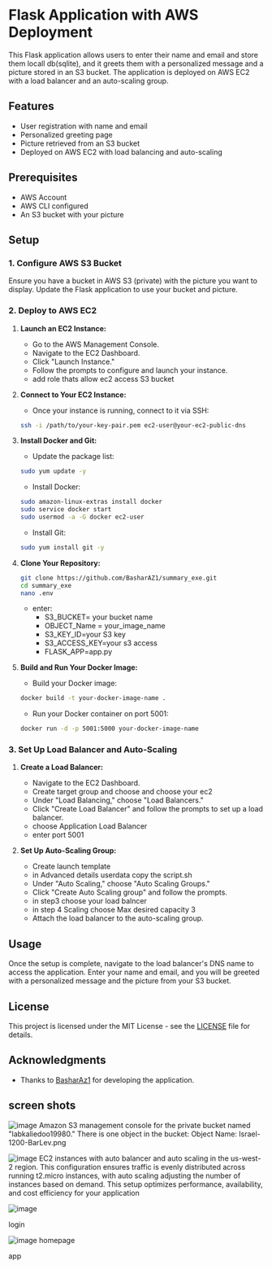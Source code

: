 
# Flask Application with AWS Deployment

This Flask application allows users to enter their name and email and store them locall db(sqlite), and it greets them with a personalized message and a picture stored in an S3 bucket. The application is deployed on AWS EC2 with a load balancer and an auto-scaling group.

## Features

- User registration with name and email
- Personalized greeting page
- Picture retrieved from an S3 bucket
- Deployed on AWS EC2 with load balancing and auto-scaling

## Prerequisites

- AWS Account
- AWS CLI configured
- An S3 bucket with your picture

## Setup

### 1. Configure AWS S3 Bucket

Ensure you have a bucket in AWS S3 (private) with the picture you want to display. Update the Flask application to use your bucket and picture.


### 2. Deploy to AWS EC2

1. **Launch an EC2 Instance:**

    - Go to the AWS Management Console.
    - Navigate to the EC2 Dashboard.
    - Click "Launch Instance."
    - Follow the prompts to configure and launch your instance.
    - add role thats allow ec2 access S3 bucket

2. **Connect to Your EC2 Instance:**

    - Once your instance is running, connect to it via SSH:
    
    ```bash
    ssh -i /path/to/your-key-pair.pem ec2-user@your-ec2-public-dns
    ```

3. **Install Docker and Git:**

    - Update the package list:

    ```bash
    sudo yum update -y
    ```

    - Install Docker:

    ```bash
    sudo amazon-linux-extras install docker
    sudo service docker start
    sudo usermod -a -G docker ec2-user
    ```

    - Install Git:

    ```bash
    sudo yum install git -y
    ```

4. **Clone Your Repository:**

    ```bash
    git clone https://github.com/BasharAZ1/summary_exe.git
    cd summary_exe
    nano .env
    ```
    - enter:
        - S3_BUCKET= your bucket name
        - OBJECT_Name = your_image_name
        - S3_KEY_ID=your S3 key
        - S3_ACCESS_KEY=your s3 access
        - FLASK_APP=app.py





5. **Build and Run Your Docker Image:**

    - Build your Docker image:

    ```bash
    docker build -t your-docker-image-name .
    ```

    - Run your Docker container on port 5001:

    ```bash
    docker run -d -p 5001:5000 your-docker-image-name
    ```

### 3. Set Up Load Balancer and Auto-Scaling

1. **Create a Load Balancer:**

    - Navigate to the EC2 Dashboard.
    - Create target group and choose and choose your ec2 
    - Under "Load Balancing," choose "Load Balancers."
    - Click "Create Load Balancer" and follow the prompts to set up a load balancer.
    - choose Application Load Balancer 
    - enter port 5001


2. **Set Up Auto-Scaling Group:**
    - Create launch template
    - in  Advanced details userdata copy the script.sh
    - Under "Auto Scaling," choose "Auto Scaling Groups."
    - Click "Create Auto Scaling group" and follow the prompts.
    - in step3 choose your load balncer
    - in step 4 Scaling choose Max desired capacity 3
    - Attach the load balancer to the auto-scaling group.

## Usage

Once the setup is complete, navigate to the load balancer's DNS name to access the application. Enter your name and email, and you will be greeted with a personalized message and the picture from your S3 bucket.



## License

This project is licensed under the MIT License - see the [LICENSE](LICENSE) file for details.

## Acknowledgments

- Thanks to [BasharAz1](https://github.com/BasharAZ1) for developing the application.



## screen shots



![image](https://github.com/BasharAZ1/summary_exe_devops/assets/81175356/475b0aa2-58a8-4a39-b15a-a1bbde5c19ba)
Amazon S3 management console for the  private bucket named "labkaliedoo19980." There is one object in the bucket:
Object Name: Israel-1200-BarLev.png


![image](https://github.com/BasharAZ1/summary_exe_devops/assets/81175356/9bbbb718-6dc5-4f38-b613-be18f0640bca)
EC2 instances with auto balancer and auto scaling in the us-west-2 region. This configuration ensures traffic is evenly distributed across running t2.micro instances, with auto scaling adjusting the number of instances based on demand. This setup optimizes performance, availability, and cost efficiency for your application



![image](https://github.com/BasharAZ1/summary_exe_devops/assets/81175356/3bbe55a4-ef82-417e-ba83-1e507d1c8427)

login 

![image](https://github.com/BasharAZ1/summary_exe_devops/assets/81175356/44ac2831-90c3-4dae-a7b6-2242ebd95171)
homepage

app












